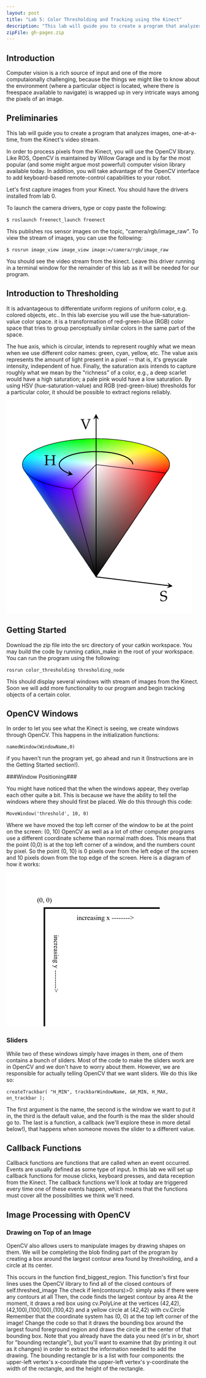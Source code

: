 ```yaml
---
layout: post
title: "Lab 5: Color Thresholding and Tracking using the Kinect"
description: "This lab will guide you to create a program that analyzes images, one-at-a-time, from the Kinect's video stream and openCV."
zipFile: gh-pages.zip
---
```


Introduction
--------------

Computer vision is a rich source of input and one of the more computaionally challenging, because the things we might like to know about the environment (where a particular object is located, where there is freespace available to navigate) is wrapped up in very intricate ways among the pixels of an image. 


Preliminaries
--------------

This lab will guide you to create a program that analyzes images, one-at-a-time, from the Kinect's video stream.

In order to process pixels from the Kinect, you will use the OpenCV library. Like ROS, OpenCV is maintained by Willow Garage and is by far the most popular (and some might argue most powerful) computer vision library available today. In addition, you will take advantage of the OpenCV interface to add keyboard-based remote-control capabilities to your robot. 

Let's first capture images from your Kinect. You should have the drivers installed from lab 0.

To launch the camera drivers, type or copy paste the following:

	$ roslaunch freenect_launch freenect

This publishes ros sensor images on the topic, "camera/rgb/image_raw". To view the stream of images, you can use the following:

	$ rosrun image_view image_view image:=/camera/rgb/image_raw

You should see the video stream from the kinect. Leave this driver running in a terminal window for the remainder of this lab as it will be needed for our program.

Introduction to Thresholding
--------------

It is advantageous to differentiate uniform regions of uniform color, e.g. colored objects, etc..
In this lab exercise you will use the hue-saturation-value color space. it is a transformation of red-green-blue (RGB) color space that tries to group perceptually similar colors in the same part of the space. 

The hue axis, which is circular, intends to represent roughly what we mean when we use different color names: green, cyan, yellow, etc. The value axis represents the amount of light present in a pixel -- that is, it's greyscale intensity, independent of hue. Finally, the saturation axis intends to capture roughly what we mean by the "richness" of a color, e.g., a deep scarlet would have a high saturation; a pale pink would have a low saturation. By using HSV (hue-saturation-value) and RGB (red-green-blue) thresholds for a particular color, it should be possible to extract regions reliably. 

![HSV diagram][HSV-axis]

Getting Started
---------------
Download the zip file into the src directory of your catkin workspace. You may build the code by running catkin_make in the root of your workspace. You can run the program using the following:

	rosrun color_thresholding thresholding_node

This should display several windows with stream of images from the Kinect. Soon we will add more functionality to our program and begin tracking objects of a certain color.

OpenCV Windows
--------------

In order to let you see what the Kinect is seeing, we create windows through OpenCV.
This happens in the initialization functions:

	namedWindow(WindowName,0)

if you haven't run the program yet, go ahead and run it (Instructions are in the Getting Started section!).

###Window Positioning###

You might have noticed that the when the windows appear, they overlap each other quite a bit. This is because we have the ability to tell the windows where they should first be placed. We do this through this code:

	MoveWindow('threshold', 10, 0)

Where we have moved the top left corner of the window to be at the point on the screen: (0, 10)
OpenCV as well as a lot of other computer programs use a different coordinate scheme than normal math does. This means that the point (0,0) is at the top left corner of a window, and the numbers count by pixel. So the point (0, 10) is 0 pixels over from the left edge of the screen and 10 pixels down from the top edge of the screen.
Here is a diagram of how it works: 

![OpenCV Window][openCV-top-left]

### Sliders ###
While two of these windows simply have images in them, one of them contains a bunch of sliders. Most of the code to make the sliders work are in OpenCV and we don't have to worry about them.
However, we are responsible for actually telling OpenCV that we want sliders.
We do this like so:

	createTrackbar( "H_MIN", trackbarWindowName, &H_MIN, H_MAX, on_trackbar );


The first argument is the name, the second is the window we want to put it in, the third is the default value, and the fourth is the max the slider should go to.
The last is a function, a callback (we'll explore these in more detail below!), that happens when someone moves the slider to a different value.

Callback Functions
--------------

Callback functions are functions that are called when an event occurred. Events are usually defined as some type of input. In this lab we will set up callback functions for mouse clicks, keyboard presses, and data reception from the Kinect.
The callback functions we'll look at today are triggered every time one of these events happen, which means that the functions must cover all the possibilities we think we'll need. 

Image Processing with OpenCV
-------------

### Drawing on Top of an Image ###

OpenCV also allows users to manipulate images by drawing shapes on them. We will be completing the blob finding part of the program by creating a box around the largest contour area found by thresholding, and a circle at its center.

This occurs in the function find_biggest_region.
This function's first four lines uses the OpenCV library to find all of the closed contours of self.threshed_image
The check if len(contours)>0: simply asks if there were any contours at all
Then, the code finds the largest contour by area
At the moment, it draws a red box using cv.PolyLine at the vertices (42,42),(42,100),(100,100),(100,42) and a yellow circle at (42,42) with cv.Circle
Remember that the coordinate system has (0, 0) at the top left corner of the image!
Change the code so that it draws the bounding box around the largest found foreground region and draws the circle at the center of that bounding box.
Note that you already have the data you need (it's in br, short for "bounding rectangle"), but you'll want to examine that (by printing it out as it changes) in order to extract the information needed to add the drawing. The bounding rectangle br is a list with four components:
the upper-left vertex's x-coordinate
the upper-left vertex's y-coordinate
the width of the rectangle, and
the height of the rectangle.


[HSV-axis]: ../images/post/HSV.png
[openCV-top-left]: ../images/post/top_left.png